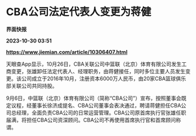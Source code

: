 # CBA公司法定代表人变更为蒋健
**界面快报**

**2023-10-30 03:51**

**https://www.jiemian.com/article/10306407.html**

天眼查App显示，10月26日，CBA关联公司中篮联（北京）体育有限公司发生工商变更，张雄卸任法定代表人、经理职务，由蒋健接任，同时多位主要人员发生变更。该公司成立于2016年10月，注册资本6000万人民币，由20家CBA篮球俱乐部关联公司共同持股。

9月6日，中篮联（北京）体育有限公司（简称“CBA公司”）宣布，按照董事会既定议程，经董事长徐济成提名、CBA公司董事会表决通过，聘请蒋健担任CBA公司总经理，全面负责CBA公司的日常运营管理。CBA公司原首席执行官张雄任职届满，将担任CBA公司资深顾问。CBA公司不再使用首席执行官和首席顾问称谓。